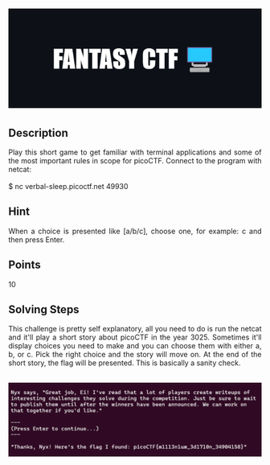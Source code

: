# ![Title](additional-files/FANTASY-CTF-Title.png)

## Description

<div style="text-align: justify">Play this short game to get familiar with terminal applications and some of the most important rules in scope for picoCTF. Connect to the program with netcat:<br><br> $ nc verbal-sleep.picoctf.net 49930</div>

## Hint

<div style="text-align: justify">When a choice is presented like [a/b/c], choose one, for example: c and then press Enter.</div>

## Points

10

## Solving Steps

<div style="text-align: justify">This challenge is pretty self explanatory, all you need to do is run the netcat and it'll play a short story about picoCTF in the year 3025. Sometimes it'll display choices you need to make and you can choose them with either a, b, or c. Pick the right choice and the story will move on. At the end of the short story, the flag will be presented. This is basically a sanity check.</div><br>

![Flag](additional-files/Sanity-Check-Flag.png)

